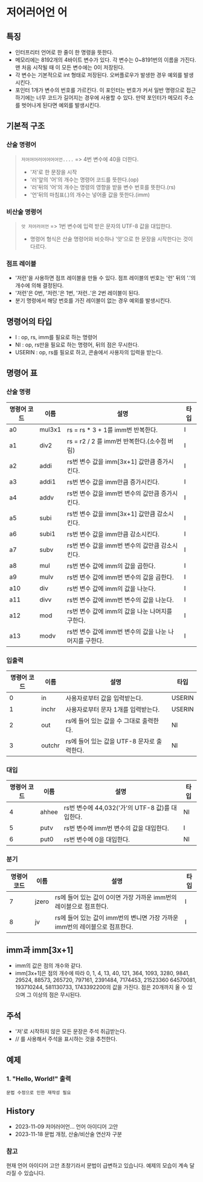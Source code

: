 # 저어러어언 어

## 특징

- 인터프리터 언어로 한 줄이 한 명령을 뜻한다.
- 메모리에는 8192개의 4바이트 변수가 있다. 각 변수는 0~8191번의 이름을 가진다. 맨 처음 시작될 때 이 모든 변수에는 0이 저장된다.
- 각 변수는 기본적으로 int 형태로 저장된다. 오버플로우가 발생한 경우 예외를 발생시킨다.
- 포인터 1개가 변수의 번호를 가르킨다. 이 포인터는 번호가 커서 일반 명령으로 접근하기에는 너무 코드가 길어지는 경우에 사용할 수 있다. 만약 포인터가 메모리 주소를 벗어나게 된다면 예외를 발생시킨다.

## 기본적 구조

### 산술 명령어

> `저어어어러어어어어언....` => 4번 변수에 40을 더한다.
>
> - '저'로 한 문장을 시작
> - '러'앞의 '어'의 개수는 명령어 코드를 뜻한다.(op)
> - '러'뒤의 '어'의 개수는 명령의 영향을 받을 변수 번호를 뜻한다.(rs)
> - '언'뒤의  마침표(.)의 개수는 넣어줄 값을 뜻한다.(imm)

### 비산술 명령어

> `앗 저어러어언` => 1번 변수에 입력 받은 문자의 UTF-8 값을 대입한다.
>
> - 명령어 형식은 산술 명령어와 비슷하나 '앗'으로 한 문장을 시작한다는 것이 다르다.

### 점프 레이블

- '저런'을 사용하면 점프 레이블을 만들 수 있다. 점프 레이블의 번호는 '런' 뒤의 '.'의 개수에 의해 결정된다.
- '저런'은 0번, '저런.'은 1번, '저런..'은 2번 레이블이 된다.
- 분기 명령에서 해당 번호를 가진 레이블이 없는 경우 예외를 발생시킨다.

## 명령어의 타입

- I : op, rs, imm를 필요로 하는 명령어
- NI : op, rs만을 필요로 하는 명령어, 뒤의 점은 무시한다.
- USERIN : op, rs를 필요로 하고, 콘솔에서 사용자의 입력을 받는다.

## 명령어 표

### 산술 명령

| 명령어 코드| 이름     |   설명 | 타입 |
| ----------|--------| --------------------------------         | ----- |
| a0        | mul3x1 | rs = rs * 3 + 1를 imm번 반복한다. | I |
| a1        | div2   | rs = r2 / 2 를 imm번 반복한다.(소수점 버림)  | I |
| a2         | addi   | rs번 변수 값을 imm[3x+1] 값만큼 증가시킨다.         |  I |
| a3         | addi1  | rs번 변수 값을 imm만큼 증가시킨다.          |  I |
| a4         | addv   | rs번 변수 값을 imm번 변수의 값만큼 증가시킨다.  |  I |
| a5         | subi   | rs번 변수 값을 imm[3x+1] 값만큼 감소시킨다.          |  I |
| a6         | subi1  | rs번 변수 값을 imm만큼 감소시킨다.  |  I |
| a7         | subv   | rs번 변수 값을 imm번 변수의 값만큼 감소시킨다.  |  I |
| a8         | mul   | rs번 변수 값에 imm의 값을 곱한다.  |  I |
| a9         | mulv   | rs번 변수 값에 imm번 변수의 값을 곱한다.  |  I |
| a10         | div   | rs번 변수 값에 imm의 값을 나눈다.  |  I |
| a11         | divv   | rs번 변수 값에 imm번 변수의 값을 나눈다.  |  I |
| a12        | mod   | rs번 변수 값에 imm의 값을 나눈 나머지를 구한다.  |  I |
| a13        | modv   | rs번 변수 값에 imm번 변수의 값을 나눈 나머지를 구한다.  |  I |


### 입출력
| 명령어 코드| 이름     |   설명 | 타입 |
| ----------|--------| --------------------------------         | ----- |
| 0         | in     | 사용자로부터 값을 입력받는다.  | USERIN |
| 1         | inchr  | 사용자로부터 문자 1개를 입력받는다.  | USERIN |
| 2         | out    | rs에 들어 있는 값을 수 그대로 출력한다.  | NI |
| 3         | outchr | rs에 들어 있는 값을 UTF-8 문자로 출력한다.  |  NI |


### 대입

| 명령어 코드| 이름     |   설명 |  타입 |
| ----------|--------| --------------------------------         | ----- |
| 4        | ahhee  | rs번 변수에 44,032('가'의 UTF-8 값)를 대입한다.  |   NI |
| 5        | putv  | rs번 변수에 imm번 변수의 값을 대입한다.  |   I |
| 6        | put0  | rs번 변수에 0을 대입한다.  |   NI |

### 분기

| 명령어 코드| 이름     |   설명 |  타입 |
| ----------|--------| --------------------------------         | ----- |
| 7        | jzero  | rs에 들어 있는 값이 0이면 가장 가까운 imm번의 레이블으로 점프한다.  |   I |
| 8        | jv     | rs에 들어 있는 값이 imm번의 변니면 가장 가까운 imm번의 레이블으로 점프한다.  |   I |

## imm과 imm[3x+1]

- imm의 값은 점의 개수와 같다.
- imm[3x+1]은 점의 개수에 따라 0, 1, 4, 13, 40, 121, 364, 1093, 3280, 9841, 29524, 88573, 265720, 797161, 2391484, 7174453, 21523360 64570081, 193710244, 581130733, 1743392200의 값을 가진다. 점은 20개까지 올 수 있으며 그 이상의 점은 무시된다.

## 주석

- '저'로 시작하지 않은 모든 문장은 주석 취급받는다.
- // 를 사용해서 주석을 표시하는 것을 추천한다.

## 예제

### 1. "Hello, World!" 출력

```
문법 수정으로 인한 재작성 필요
```

## History

- 2023-11-09 저어러어언... 언어 아이디어 고안
- 2023-11-18 문법 개정, 산술/비산술 연산자 구분

### 참고
현재 언어 아이디어 고안 초창기라서 문법이 급변하고 있습니다. 예제의 모습이 계속 달라질 수 있습니다.
